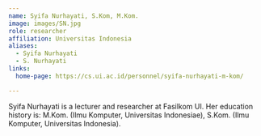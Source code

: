 ```yaml
---
name: Syifa Nurhayati, S.Kom, M.Kom.
image: images/SN.jpg
role: researcher
affiliation: Universitas Indonesia
aliases:
  - Syifa Nurhayati
  - S. Nurhayati
links:
  home-page: https://cs.ui.ac.id/personnel/syifa-nurhayati-m-kom/

---
```


Syifa Nurhayati is a lecturer and researcher at Fasilkom UI. Her education history is: M.Kom. (Ilmu Komputer, Universitas Indonesiae), S.Kom. (Ilmu Komputer, Universitas Indonesia).